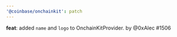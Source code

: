 ```yaml
---
'@coinbase/onchainkit': patch
---
```


**feat**: added `name` and `logo` to OnchainKitProvider. by @0xAlec #1506
